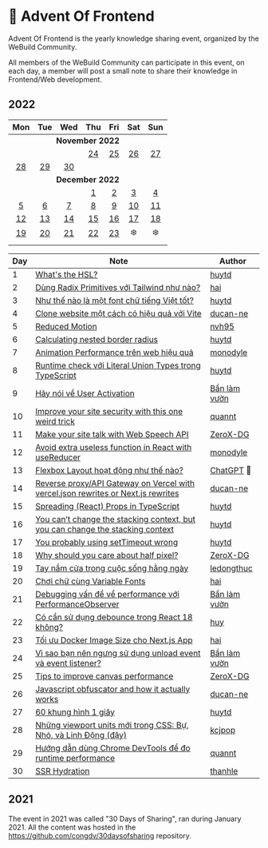 # 🎄 Advent Of Frontend

Advent Of Frontend is the yearly knowledge sharing event, organized by the WeBuild Community.

All members of the WeBuild Community can participate in this event, on each day, a member will post a small note to share their knowledge in Frontend/Web development.

## 2022

<table>
	<thead>
		<tr>
			<th align="center">Mon</th>
			<th align="center">Tue</th>
			<th align="center">Wed</th>
			<th align="center">Thu</th>
			<th align="center">Fri</th>
			<th align="center">Sat</th>
			<th align="center">Sun</th>
		</tr>
	</thead>
	<tbody>
		<tr>
			<td colspan="7" align="center"><b>November 2022</b></td>
		</tr>
		<tr>
			<td align="center"></td>
			<td align="center"></td>
			<td align="center"></td>
			<td align="center"><a href="/2022/day-01.md">24</a></td>
			<td align="center"><a href="/2022/day-02.md">25</a></td>
			<td align="center"><a href="/2022/day-03.md">26</a></td>
			<td align="center"><a href="/2022/day-04.md">27</a></td>
		</tr>
		<tr>
			<td align="center"><a href="/2022/day-05.md">28</a></td>
			<td align="center"><a href="/2022/day-06.md">29</a></td>
			<td align="center"><a href="/2022/day-07.md">30</a></td>
			<td align="center"> </td>
			<td align="center"> </td>
			<td align="center"> </td>
			<td align="center"> </td>
		</tr>
		<tr>
			<td colspan="7" align="center"><b>December 2022</b></td>
		</tr>
		<tr>
			<td align="center"> </td>
			<td align="center"> </td>
			<td align="center"> </td>
			<td align="center"><a href="/2022/day-08.md">1</a></td>
			<td align="center"><a href="/2022/day-09.md">2</a></td>
			<td align="center"><a href="/2022/day-10.md">3</a></td>
			<td align="center"><a href="/2022/day-11.md">4</a></td>
		</tr>
		<tr>
			<td align="center"><a href="/2022/day-12.md">5</a></td>
			<td align="center"><a href="/2022/day-13.md">6</a></td>
			<td align="center"><a href="/2022/day-14.md">7</a></td>
			<td align="center"><a href="/2022/day-15.md">8</a></td>
			<td align="center"><a href="/2022/day-16.md">9</a></td>
			<td align="center"><a href="/2022/day-17.md">10</a></td>
			<td align="center"><a href="/2022/day-18.md">11</a></td>
		</tr>
		<tr>
			<td align="center"><a href="/2022/day-19.md">12</a></td>
			<td align="center"><a href="/2022/day-20.md">13</a></td>
      			<td align="center"><a href="/2022/day-21.md">14</a></td>
			<td align="center"><a href="/2022/day-22.md">15</a></td>
			<td align="center"><a href="/2022/day-23.md">16</a></td>
			<td align="center"><a href="/2022/day-24.md">17</a></td>
      			<td align="center"><a href="/2022/day-25.md">18</a></td>
		</tr>
		<tr>
			<td align="center"><a href="/2022/day-26.md">19</a></td>
			<td align="center"><a href="/2022/day-27.md">20</a></td>
			<td align="center"><a href="/2022/day-28.md">21</a></td>
			<td align="center"><a href="/2022/day-29.md">22</a></td>
			<td align="center"><a href="/2022/day-30.md">23</a></td>
			<td align="center">❄️</td>
			<td align="center">❄️</td>
		</tr>
		<tr>
			<td align="center"></td>
			<td align="center"></td>
			<td align="center"></td>
			<td align="center"></td>
			<td align="center"></td>
			<td align="center"></td>
			<td align="center"></td>
		</tr>
	</tbody>
</table>

| Day | Note                                                                                                 | Author                                         |
| --- | ---------------------------------------------------------------------------------------------------- | ---------------------------------------------- |
| 1   | [What's the HSL?](/2022/day-01.md)                                                                   | [huytd](https://huy.rocks)                     |
| 2   | [Dùng Radix Primitives với Tailwind như nào?](/2022/day-02.md)                                       | [hai](https://github.com/ng-hai)               |
| 3   | [Như thế nào là một font chữ tiếng Việt tốt?](/2022/day-03.md)                                       | [huytd](https://huy.rocks)                     |
| 4   | [Clone website một cách có hiệu quả với Vite](/2022/day-04.md)                                       | [ducan-ne](https://github.com/ducan-ne)        |
| 5   | [Reduced Motion](/2022/day-05.md)                                                                    | [nvh95](https://hung.dev/)                     |
| 6   | [Calculating nested border radius](/2022/day-06.md)                                                  | [huytd](https://huy.rocks)                     |
| 7   | [Animation Performance trên web hiệu quả](/2022/day-07.md)                                           | [monodyle](https://minhle.space/)              |
| 8   | [Runtime check với Literal Union Types trong TypeScript](/2022/day-08.md)                            | [huytd](https://huy.rocks)                     |
| 9   | [Hãy nói về User Activation](/2022/day-09.md)                                                        | [Bần làm vườn](https://twitter.com/harriscode) |
| 10  | [Improve your site security with this one weird trick](/2022/day-10.md)                              | [quannt](https://quannt.xyz/)                  |
| 11  | [Make your site talk with Web Speech API](/2022/day-11.md)                                           | [ZeroX-DG](https://viethung.space/)            |
| 12  | [Avoid extra useless function in React with useReducer](/2022/day-12.md)                             | [monodyle](https://minhle.space/)              |
| 13  | [Flexbox Layout hoạt động như thế nào?](/2022/day-13.md)                                             | [ChatGPT](https://chat.openai.com/chat) 🤖     |
| 14  | [Reverse proxy/API Gateway on Vercel with vercel.json rewrites or Next.js rewrites](/2022/day-14.md) | [ducan-ne](https://github.com/ducan-ne)        |
| 15  | [Spreading (React) Props in TypeScript](/2022/day-15.md)                                             | [huytd](https://huy.rocks)                     |
| 16  | [You can’t change the stacking context, but you can change the stacking context](/2022/day-16.md)    | [huytd](https://huy.rocks)                     |
| 17  | [You probably using setTimeout wrong](/2022/day-17.md)                                               | [huytd](https://huy.rocks)                     |
| 18  | [Why should you care about half pixel?](/2022/day-18.md)                                             | [ZeroX-DG](https://viethung.space/)            |
| 19  | [Tay nắm cửa trong cuộc sống hằng ngày](/2022/day-19.md)                                             | [ledongthuc](https://thuc.space/)              |
| 20  | [Chơi chữ cùng Variable Fonts](/2022/day-20.md)                                                      | [hai](https://github.com/ng-hai)               |
| 21  | [Debugging vấn đề về performance với PerformanceObserver](/2022/day-21.md)                           | [Bần làm vườn](https://twitter.com/harriscode) |
| 22  | [Có cần sử dụng debounce trong React 18 không?](/2022/day-22.md)                                     | [huy](https://github.com/huyng12)              |
| 23  | [Tối ưu Docker Image Size cho Next.js App](/2022/day-23.md)                                          | [hai](https://github.com/ng-hai)               |
| 24  | [Vì sao bạn nên ngưng sử dụng unload event và event listener?](/2022/day-24.md)                      | [Bần làm vườn](https://twitter.com/harriscode) |
| 25  | [Tips to improve canvas performance](/2022/day-25.md)                                                | [ZeroX-DG](https://viethung.space/)            |
| 26  | [Javascript obfuscator and how it actually works](/2022/day-26.md)                                   | [ducan-ne](https://github.com/ducan-ne)        |
| 27  | [60 khung hình 1 giây](/2022/day-27.md)                                                              | [huytd](https://huy.rocks)                     |
| 28  | [Những viewport units mới trong CSS: Bự, Nhỏ, và Linh Động (đậy)](/2022/day-28.md)                   | [kcjpop](https://ehkoo.com/)                   |
| 29  | [Hướng dẫn dùng Chrome DevTools để đo runtime performance](/2022/day-29.md)                          | [quannt](https://quannt.xyz/)                  |
| 30  | [SSR Hydration](/2022/day-30.md)                                                                     | [thanhle](https://thanhle.blog/)               |

## 2021

The event in 2021 was called "30 Days of Sharing", ran during January 2021. All the content was hosted in the https://github.com/congdv/30daysofsharing repository.

